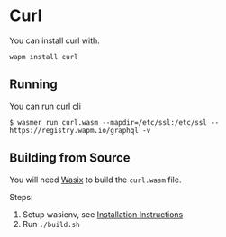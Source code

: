 # Curl

You can install curl with:

```shell
wapm install curl
```

## Running

You can run curl cli

```shell
$ wasmer run curl.wasm --mapdir=/etc/ssl:/etc/ssl -- https://registry.wapm.io/graphql -v
```

## Building from Source

You will need [Wasix](https://github.com/wasmer/wasix) to build the `curl.wasm` file.

Steps:

1. Setup wasienv, see
   [Installation Instructions](https://github.com/wasmer/wasix)
2. Run `./build.sh`

